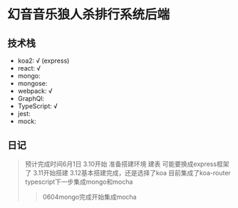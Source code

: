 # 幻音音乐狼人杀排行系统后端

## 技术栈
* koa2: √ (express)
* react: √
* mongo:
* mongose: 
* webpack: √
* GraphQl: 
* TypeScript: √ 
* jest:
* mock:

## 日记
> 预计完成时间6月1日
> 3.10开始 准备搭建环境 建表 可能要换成express框架了
> 3.11开始搭建
> 3.12基本搭建完成，还是选择了koa 目前集成了koa-router typescript下一步集成mongo和mocha
>> 0604mongo完成开始集成mocha
